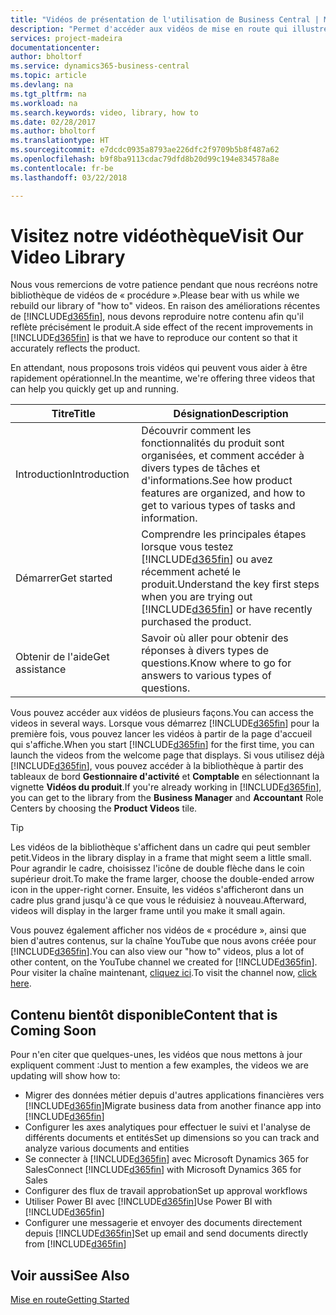 ```yaml
---
title: "Vidéos de présentation de l'utilisation de Business Central | Microsoft Docs"
description: "Permet d'accéder aux vidéos de mise en route qui illustrent comment effectuer des tâches courantes."
services: project-madeira
documentationcenter: 
author: bholtorf
ms.service: dynamics365-business-central
ms.topic: article
ms.devlang: na
ms.tgt_pltfrm: na
ms.workload: na
ms.search.keywords: video, library, how to
ms.date: 02/28/2017
ms.author: bholtorf
ms.translationtype: HT
ms.sourcegitcommit: e7dcdc0935a8793ae226dfc2f9709b5b8f487a62
ms.openlocfilehash: b9f8ba9113cdac79dfd8b20d99c194e834578a8e
ms.contentlocale: fr-be
ms.lasthandoff: 03/22/2018

---
```

# <a name="visit-our-video-library"></a><span data-ttu-id="e70a5-103">Visitez notre vidéothèque</span><span class="sxs-lookup"><span data-stu-id="e70a5-103">Visit Our Video Library</span></span>
<span data-ttu-id="e70a5-104">Nous vous remercions de votre patience pendant que nous recréons notre bibliothèque de vidéos de « procédure ».</span><span class="sxs-lookup"><span data-stu-id="e70a5-104">Please bear with us while we rebuild our library of "how to" videos.</span></span> <span data-ttu-id="e70a5-105">En raison des améliorations récentes de [!INCLUDE[d365fin](includes/d365fin_md.md)], nous devons reproduire notre contenu afin qu'il reflète précisément le produit.</span><span class="sxs-lookup"><span data-stu-id="e70a5-105">A side effect of the recent improvements in [!INCLUDE[d365fin](includes/d365fin_md.md)] is that we have to reproduce our content so that it accurately reflects the product.</span></span> 

<span data-ttu-id="e70a5-106">En attendant, nous proposons trois vidéos qui peuvent vous aider à être rapidement opérationnel.</span><span class="sxs-lookup"><span data-stu-id="e70a5-106">In the meantime, we're offering three videos that can help you quickly get up and running.</span></span>

|<span data-ttu-id="e70a5-107">Titre</span><span class="sxs-lookup"><span data-stu-id="e70a5-107">Title</span></span>|<span data-ttu-id="e70a5-108">Désignation</span><span class="sxs-lookup"><span data-stu-id="e70a5-108">Description</span></span>|
|----|----|
|<span data-ttu-id="e70a5-109">Introduction</span><span class="sxs-lookup"><span data-stu-id="e70a5-109">Introduction</span></span>|<span data-ttu-id="e70a5-110">Découvrir comment les fonctionnalités du produit sont organisées, et comment accéder à divers types de tâches et d'informations.</span><span class="sxs-lookup"><span data-stu-id="e70a5-110">See how product features are organized, and how to get to various types of tasks and information.</span></span>|
|<span data-ttu-id="e70a5-111">Démarrer</span><span class="sxs-lookup"><span data-stu-id="e70a5-111">Get started</span></span>|<span data-ttu-id="e70a5-112">Comprendre les principales étapes lorsque vous testez [!INCLUDE[d365fin](includes/d365fin_md.md)] ou avez récemment acheté le produit.</span><span class="sxs-lookup"><span data-stu-id="e70a5-112">Understand the key first steps when you are trying out [!INCLUDE[d365fin](includes/d365fin_md.md)] or have recently purchased the product.</span></span> |
|<span data-ttu-id="e70a5-113">Obtenir de l'aide</span><span class="sxs-lookup"><span data-stu-id="e70a5-113">Get assistance</span></span>|<span data-ttu-id="e70a5-114">Savoir où aller pour obtenir des réponses à divers types de questions.</span><span class="sxs-lookup"><span data-stu-id="e70a5-114">Know where to go for answers to various types of questions.</span></span>|

<span data-ttu-id="e70a5-115">Vous pouvez accéder aux vidéos de plusieurs façons.</span><span class="sxs-lookup"><span data-stu-id="e70a5-115">You can access the videos in several ways.</span></span> <span data-ttu-id="e70a5-116">Lorsque vous démarrez [!INCLUDE[d365fin](includes/d365fin_md.md)] pour la première fois, vous pouvez lancer les vidéos à partir de la page d'accueil qui s'affiche.</span><span class="sxs-lookup"><span data-stu-id="e70a5-116">When you start [!INCLUDE[d365fin](includes/d365fin_md.md)] for the first time, you can launch the videos from the welcome page that displays.</span></span> <span data-ttu-id="e70a5-117">Si vous utilisez déjà [!INCLUDE[d365fin](includes/d365fin_md.md)], vous pouvez accéder à la bibliothèque à partir des tableaux de bord **Gestionnaire d'activité** et **Comptable** en sélectionnant la vignette **Vidéos du produit**.</span><span class="sxs-lookup"><span data-stu-id="e70a5-117">If you're already working in [!INCLUDE[d365fin](includes/d365fin_md.md)], you can get to the library from the **Business Manager** and **Accountant** Role Centers by choosing the **Product Videos** tile.</span></span> 

> [!Tip]  
> <span data-ttu-id="e70a5-118">Les vidéos de la bibliothèque s'affichent dans un cadre qui peut sembler petit.</span><span class="sxs-lookup"><span data-stu-id="e70a5-118">Videos in the library display in a frame that might seem a little small.</span></span> <span data-ttu-id="e70a5-119">Pour agrandir le cadre, choisissez l'icône de double flèche dans le coin supérieur droit.</span><span class="sxs-lookup"><span data-stu-id="e70a5-119">To make the frame larger, choose the double-ended arrow icon in the upper-right corner.</span></span> <span data-ttu-id="e70a5-120">Ensuite, les vidéos s'afficheront dans un cadre plus grand jusqu'à ce que vous le réduisiez à nouveau.</span><span class="sxs-lookup"><span data-stu-id="e70a5-120">Afterward, videos will display in the larger frame until you make it small again.</span></span>

<span data-ttu-id="e70a5-121">Vous pouvez également afficher nos vidéos de « procédure », ainsi que bien d'autres contenus, sur la chaîne YouTube que nous avons créée pour [!INCLUDE[d365fin](includes/d365fin_md.md)].</span><span class="sxs-lookup"><span data-stu-id="e70a5-121">You can also view our "how to" videos, plus a lot of other content, on the YouTube channel we created for [!INCLUDE[d365fin](includes/d365fin_md.md)].</span></span> <span data-ttu-id="e70a5-122">Pour visiter la chaîne maintenant, [cliquez ici](https://go.microsoft.com/fwlink/?linkid=851533).</span><span class="sxs-lookup"><span data-stu-id="e70a5-122">To visit the channel now, [click here](https://go.microsoft.com/fwlink/?linkid=851533).</span></span>

## <a name="content-that-is-coming-soon"></a><span data-ttu-id="e70a5-123">Contenu bientôt disponible</span><span class="sxs-lookup"><span data-stu-id="e70a5-123">Content that is Coming Soon</span></span>
<span data-ttu-id="e70a5-124">Pour n'en citer que quelques-unes, les vidéos que nous mettons à jour expliquent comment :</span><span class="sxs-lookup"><span data-stu-id="e70a5-124">Just to mention a few examples, the videos we are updating will show how to:</span></span>  

* <span data-ttu-id="e70a5-125">Migrer des données métier depuis d'autres applications financières vers [!INCLUDE[d365fin](includes/d365fin_md.md)]</span><span class="sxs-lookup"><span data-stu-id="e70a5-125">Migrate business data from another finance app into [!INCLUDE[d365fin](includes/d365fin_md.md)]</span></span>  
* <span data-ttu-id="e70a5-126">Configurer les axes analytiques pour effectuer le suivi et l'analyse de différents documents et entités</span><span class="sxs-lookup"><span data-stu-id="e70a5-126">Set up dimensions so you can track and analyze various documents and entities</span></span>
* <span data-ttu-id="e70a5-127">Se connecter à [!INCLUDE[d365fin](includes/d365fin_md.md)] avec Microsoft Dynamics 365 for Sales</span><span class="sxs-lookup"><span data-stu-id="e70a5-127">Connect [!INCLUDE[d365fin](includes/d365fin_md.md)] with Microsoft Dynamics 365 for Sales</span></span>
* <span data-ttu-id="e70a5-128">Configurer des flux de travail approbation</span><span class="sxs-lookup"><span data-stu-id="e70a5-128">Set up approval workflows</span></span>  
* <span data-ttu-id="e70a5-129">Utiliser Power BI avec [!INCLUDE[d365fin](includes/d365fin_md.md)]</span><span class="sxs-lookup"><span data-stu-id="e70a5-129">Use Power BI with [!INCLUDE[d365fin](includes/d365fin_md.md)]</span></span>  
* <span data-ttu-id="e70a5-130">Configurer une messagerie et envoyer des documents directement depuis [!INCLUDE[d365fin](includes/d365fin_md.md)]</span><span class="sxs-lookup"><span data-stu-id="e70a5-130">Set up email and send documents directly from [!INCLUDE[d365fin](includes/d365fin_md.md)]</span></span>  

## <a name="see-also"></a><span data-ttu-id="e70a5-131">Voir aussi</span><span class="sxs-lookup"><span data-stu-id="e70a5-131">See Also</span></span>
[<span data-ttu-id="e70a5-132">Mise en route</span><span class="sxs-lookup"><span data-stu-id="e70a5-132">Getting Started</span></span>](product-get-started.md)

